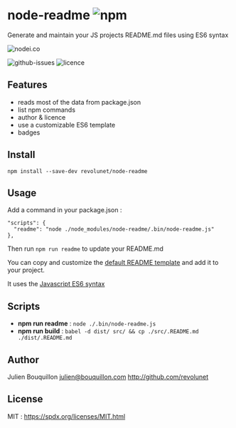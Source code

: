 # node-readme ![npm](https://img.shields.io/npm/v/node-readme.svg)

Generate and maintain your JS projects README.md files using ES6 syntax

![nodei.co](https://nodei.co/npm/node-readme.png?downloads=true&downloadRank=true&stars=true)

![github-issues](https://img.shields.io/github/issues/revolunet/node-readme.svg)
![licence](https://img.shields.io/github/license/revolunet/node-readme.svg)

## Features

 - reads most of the data from package.json
 - list npm commands
 - author & licence
 - use a customizable ES6 template
 - badges

## Install

`npm install --save-dev revolunet/node-readme`

## Usage

Add a command in your package.json :
```
"scripts": {
  "readme": "node ./node_modules/node-readme/.bin/node-readme.js"
},
```

Then run `npm run readme` to update your README.md

You can copy and customize the [default README template](./src/.README.md) and add it to your project.

It uses the [Javascript ES6 syntax](https://developer.mozilla.org/en-US/docs/Web/JavaScript/Reference/template_strings)

## Scripts  

 - **npm run readme** : `node ./.bin/node-readme.js`
 - **npm run build** : `babel -d dist/ src/ && cp ./src/.README.md ./dist/.README.md`

## Author

Julien Bouquillon <julien@bouquillon.com> http://github.com/revolunet

## License

MIT : https://spdx.org/licenses/MIT.html
